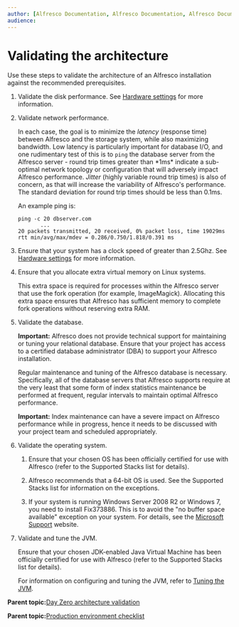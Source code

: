 ```yaml
---
author: [Alfresco Documentation, Alfresco Documentation, Alfresco Documentation, Alfresco Documentation]
audience: 
---
```


# Validating the architecture

Use these steps to validate the architecture of an Alfresco installation against the recommended prerequisites.

1.  Validate the disk performance. See [Hardware settings](../concepts/zeroday-hardware.md) for more information.

2.  Validate network performance.

    In each case, the goal is to minimize the *latency* \(response time\) between Alfresco and the storage system, while also maximizing bandwidth. Low latency is particularly important for database I/O, and one rudimentary test of this is to `ping` the database server from the Alfresco server - round trip times greater than \*1ms\* indicate a sub-optimal network topology or configuration that will adversely impact Alfresco performance. *Jitter* \(highly variable round trip times\) is also of concern, as that will increase the variability of Alfresco's performance. The standard deviation for round trip times should be less than 0.1ms.

    An example ping is:

    ```
    ping -c 20 dbserver.com
    	   ...
    20 packets transmitted, 20 received, 0% packet loss, time 19029ms
    rtt min/avg/max/mdev = 0.286/0.750/1.818/0.391 ms
    ```

3.  Ensure that your system has a clock speed of greater than 2.5Ghz. See [Hardware settings](../concepts/zeroday-hardware.md) for more information.

4.  Ensure that you allocate extra virtual memory on Linux systems.

    This extra space is required for processes within the Alfresco server that use the fork operation \(for example, ImageMagick\). Allocating this extra space ensures that Alfresco has sufficient memory to complete fork operations without reserving extra RAM.

5.  Validate the database.

    **Important:** Alfresco does not provide technical support for maintaining or tuning your relational database. Ensure that your project has access to a certified database administrator \(DBA\) to support your Alfresco installation.

    Regular maintenance and tuning of the Alfresco database is necessary. Specifically, all of the database servers that Alfresco supports require at the very least that some form of index statistics maintenance be performed at frequent, regular intervals to maintain optimal Alfresco performance.

    **Important:** Index maintenance can have a severe impact on Alfresco performance while in progress, hence it needs to be discussed with your project team and scheduled appropriately.

6.  Validate the operating system.

    1.  Ensure that your chosen OS has been officially certified for use with Alfresco \(refer to the Supported Stacks list for details\).

    2.  Alfresco recommends that a 64-bit OS is used. See the Supported Stacks list for information on the exceptions.

    3.  If your system is running Windows Server 2008 R2 or Windows 7, you need to install Fix373886. This is to avoid the "no buffer space available" exception on your system. For details, see the [Microsoft Support](http://support.microsoft.com/kb/2577795) website.

7.  Validate and tune the JVM.

    Ensure that your chosen JDK-enabled Java Virtual Machine has been officially certified for use with Alfresco \(refer to the Supported Stacks list for details\).

    For information on configuring and tuning the JVM, refer to [Tuning the JVM](../concepts/jvm-tuning.md).


**Parent topic:**[Day Zero architecture validation](../tasks/zeroday-architecture.md)

**Parent topic:**[Production environment checklist](../concepts/configuration-checklist.md)

